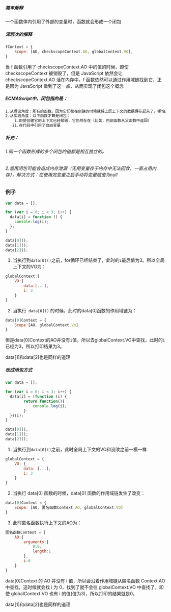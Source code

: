 ##### 简单解释

一个函数体内引用了外部的变量时，函数就会形成一个闭包

##### 深层次的解释

```js
fContext = {
    Scope: [AO, checkscopeContext.AO, globalContext.VO],
}
```

当 f 函数引用了 checkscopeContext.AO 中的值的时候，即使 checkscopeContext 被销毁了，但是 JavaScript 依然会让 checkscopeContext.AO 活在内存中，f 函数依然可以通过作用域链找到它，正是因为 JavaScript 做到了这一点，从而实现了闭包这个概念

##### ECMAScript中，闭包指的是：

```tex
1.从理论角度：所有的函数。因为它们都在创建的时候就将上层上下文的数据保存起来了。哪怕是简单的全局变量也是如此，因为函数中访问全局变量就相当于是在访问自由变量，这个时候使用最外层的作用域。
2.从实践角度：以下函数才算是闭包：
    i.即使创建它的上下文已经销毁，它仍然存在（比如，内部函数从父函数中返回）
   ii.在代码中引用了自由变量
```

##### 补充：

###### 1.同一个函数形成的多个闭包的值都是相互独立的。

###### 2.滥用闭包可能会造成内存泄漏（无用变量存于内存中无法回收，一直占用内存），解决方式：在使用完变量之后手动将变量赋值为null

### 例子

```js
var data = [];

for (var i = 0; i < 3; i++) {
  data[i] = function () {
    console.log(i);
  };
}

data[0]();
data[1]();
data[2]();
```

1. 当执行到`data[0]()`之前，for循环已经结束了，此时的`i`最后值为3。所以全局上下文的VO为：

```js
globalContext:{
    VO:{
        data:[...],
        i: 3
    }
}
```

2. 当执行` data[0]()` 的时候，此时的data[0]函数的作用域链为：

```js
data[0]Context = {
    Scope:[AO, globalContext.Vo]
}
```

但是data[0]Context的AO并没有`i`值，所以去globalContext.VO中查找，此时的`i`已经为3，所以打印结果为3。

data[1]和data[2]也是同样的道理



##### 改成闭包方式

```js
var data = [];

for (var i = 0; i < 3; i++) {
  data[i] = (function (i) {
        return function(){
            console.log(i);
        }
  })(i);
}

data[0]();
data[1]();
data[2]();
```

1. 当执行到`data[0]()`之前，此时全局上下文的VO和没改之前一模一样

```js
globalContext = {
    VO: {
        data: [...],
        i: 3
    }
}
```

2. 当执行 data[0] 函数的时候，data[0] 函数的作用域链发生了改变：

```js
data[0]Context = {
    Scope: [AO, 匿名函数Context.AO, globalContext.VO]
}
```

3. 此时匿名函数执行上下文的AO为：

```js
匿名函数Context = {
    AO:{
        arguments:{
            0:0,
            length:1
        },
        i:0
    }
}
```

data[0]Context 的 AO 并没有 i 值，所以会沿着作用域链从匿名函数 Context.AO 中查找，这时候就会找 i 为 0，找到了就不会往 globalContext.VO 中查找了，即使 globalContext.VO 也有 i 的值(值为3)，所以打印的结果就是0。

data[1]和data[2]也是同样的道理



